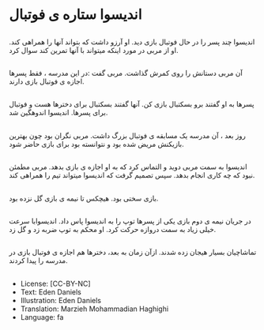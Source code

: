 # اندیسوا ستاره ی فوتبال

##
اندیسوا چند پسر را در حال فوتبال بازی دید. او آرزو داشت که بتواند آنها را همراهی کند. او از مربی در مورد اینکه میتواند با آنها تمرین کند سوال کرد.

##
آن مربی دستانش را روی کمرش گذاشت. مربی گفت :در این مدرسه ، فقط پسرها اجازه ی فوتبال بازی دارند.

##
پسرها به او گفتند برو بسکتبال بازی کن. آنها گفتند بسکتبال برای دخترها هست و فوتبال برای پسرها. اندیسوا اندوهگین شد.

##
روز بعد ، آن مدرسه یک مسابقه ی فوتبال بزرگ داشت. مربی نگران بود چون بهترین بازیکنش مریض شده بود و نتوانسته بود برای بازی حاضر شود.

##
اندیسوا به سمت مربی دوید و التماس کرد که به او اجازه ی بازی بدهد. مربی مطمئن نبود که چه کاری انجام بدهد. سپس تصمیم گرفت که اندیسوا میتواند تیم را همراهی کند.

##
بازی سختی بود. هیچکس تا نیمه ی بازی گل نزده بود.

##
در جریان نیمه ی دوم بازی یکی از پسرها توپ را به اندیسوا پاس داد. اندیسوابا سرعت خیلی زیاد به سمت دروازه حرکت کرد. او محکم به توپ ضربه زد و گل زد.

##
تماشاچیان بسیار هیجان زده شدند. ازآن زمان به بعد، دخترها هم اجازه ی فوتبال بازی در مدرسه را پیدا کردند.

##
* License: [CC-BY-NC]
* Text: Eden Daniels
* Illustration: Eden Daniels
* Translation: Marzieh Mohammadian Haghighi
* Language: fa
